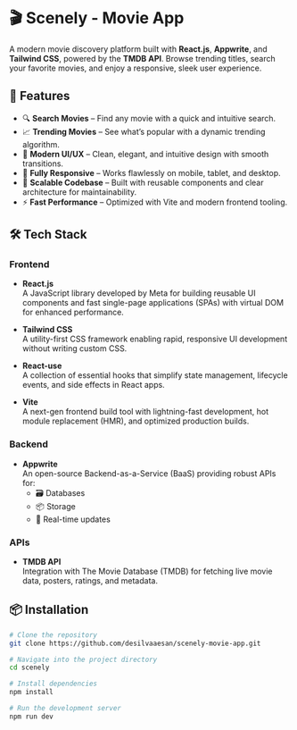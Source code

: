 # 🎬 Scenely - Movie App

A modern movie discovery platform built with **React.js**, **Appwrite**, and **Tailwind CSS**, powered by the **TMDB API**. Browse trending titles, search your favorite movies, and enjoy a responsive, sleek user experience.


## 🚀 Features

- 🔍 **Search Movies** – Find any movie with a quick and intuitive search.
- 📈 **Trending Movies** – See what’s popular with a dynamic trending algorithm.
- 🎨 **Modern UI/UX** – Clean, elegant, and intuitive design with smooth transitions.
- 📱 **Fully Responsive** – Works flawlessly on mobile, tablet, and desktop.
- 🧱 **Scalable Codebase** – Built with reusable components and clear architecture for maintainability.
- ⚡ **Fast Performance** – Optimized with Vite and modern frontend tooling.


## 🛠️ Tech Stack

### Frontend

- **React.js**  
  A JavaScript library developed by Meta for building reusable UI components and fast single-page applications (SPAs) with virtual DOM for enhanced performance.

- **Tailwind CSS**  
  A utility-first CSS framework enabling rapid, responsive UI development without writing custom CSS.

- **React-use**  
  A collection of essential hooks that simplify state management, lifecycle events, and side effects in React apps.

- **Vite**  
  A next-gen frontend build tool with lightning-fast development, hot module replacement (HMR), and optimized production builds.

### Backend

- **Appwrite**  
  An open-source Backend-as-a-Service (BaaS) providing robust APIs for:
  - 🗃️ Databases
  - 📦 Storage
  - 🔄 Real-time updates

### APIs

- **TMDB API**  
  Integration with The Movie Database (TMDB) for fetching live movie data, posters, ratings, and metadata.


## 📦 Installation

```bash
# Clone the repository
git clone https://github.com/desilvaaesan/scenely-movie-app.git

# Navigate into the project directory
cd scenely

# Install dependencies
npm install

# Run the development server
npm run dev
